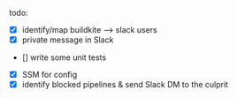 todo:

- [x] identify/map buildkite --> slack users
- [x] private message in Slack
- [] write some unit tests
- [x] SSM for config
- [x] identify blocked pipelines & send Slack DM to the culprit